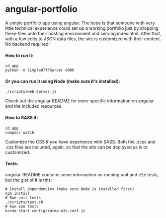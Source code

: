 angular-portfolio
=================

A simple portfolio app using angular. The hope is that someone with very little technical experience could set up a working portfolio just by dropping these files onto their hosting environment and serving index.html. After that, with a few edits to JSON data files, the site is customized with their content. No backend required!

#### How to run it:

    cd app
    python -m SimpleHTTPServer 8000
    
#### Or you can run it using Node (make sure it's installed):

    ./scripts/web-server.js
    
Check out the angular README for more specific information on angular and the included resources.

    
#### How to SASS it:

    cd app
    compass watch

Customize the CSS if you have experience with SASS. Both the .scss and .css files are included, again, so that the site can be deployed as is or customized.

#### Tests:

angular-README contains some information on running unit and e2e tests, but the gist of it is this:

    # Install dependencies (make sure Node is installed first)
    npm install
    # Run unit tests
    ./scripts/test.sh
    # Run e2e tests
    karma start config/karma-e2e.conf.js
